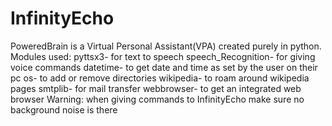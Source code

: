 # InfinityEcho
PoweredBrain is a Virtual Personal Assistant(VPA) created purely in python. 
Modules used:
pyttsx3- for text to speech
speech_Recognition- for giving voice commands
datetime- to get date and time as set by the user on their pc
os- to add or remove directories
wikipedia- to roam around wikipedia pages
smtplib- for mail transfer
webbrowser- to get an integrated web browser
Warning: when giving commands to InfinityEcho make sure no background noise is there
